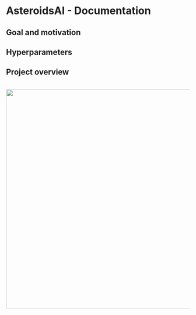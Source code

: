 # AsteroidsAI - Documentation

## Goal and motivation
<p align="justify"> 

</p>

## Hyperparameters
<p align="justify"> 

</p>

## Project overview

</br>
<img src="resources/flowchart.png" width="600"/>
</br>

<p align="justify"> 

</p>
